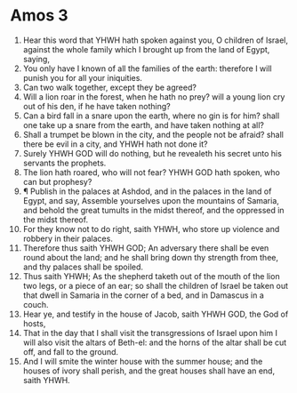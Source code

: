 ﻿# Amos  3
1. Hear this word that YHWH hath spoken against you, O children of Israel, against the whole family which I brought up from the land of Egypt, saying, 
2. You only have I known of all the families of the earth: therefore I will punish you for all your iniquities. 
3. Can two walk together, except they be agreed? 
4. Will a lion roar in the forest, when he hath no prey? will a young lion cry out of his den, if he have taken nothing? 
5. Can a bird fall in a snare upon the earth, where no gin is for him? shall one take up a snare from the earth, and have taken nothing at all? 
6. Shall a trumpet be blown in the city, and the people not be afraid? shall there be evil in a city, and YHWH hath not done it? 
7. Surely YHWH GOD will do nothing, but he revealeth his secret unto his servants the prophets. 
8. The lion hath roared, who will not fear? YHWH GOD hath spoken, who can but prophesy? 
9. ¶ Publish in the palaces at Ashdod, and in the palaces in the land of Egypt, and say, Assemble yourselves upon the mountains of Samaria, and behold the great tumults in the midst thereof, and the oppressed in the midst thereof. 
10. For they know not to do right, saith YHWH, who store up violence and robbery in their palaces. 
11. Therefore thus saith YHWH GOD; An adversary there shall be even round about the land; and he shall bring down thy strength from thee, and thy palaces shall be spoiled. 
12. Thus saith YHWH; As the shepherd taketh out of the mouth of the lion two legs, or a piece of an ear; so shall the children of Israel be taken out that dwell in Samaria in the corner of a bed, and in Damascus in a couch. 
13. Hear ye, and testify in the house of Jacob, saith YHWH GOD, the God of hosts, 
14. That in the day that I shall visit the transgressions of Israel upon him I will also visit the altars of Beth-el: and the horns of the altar shall be cut off, and fall to the ground. 
15. And I will smite the winter house with the summer house; and the houses of ivory shall perish, and the great houses shall have an end, saith YHWH. 
